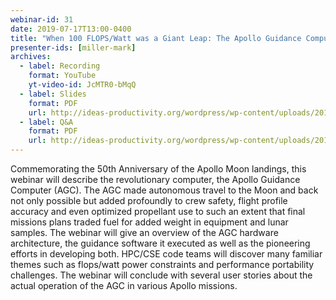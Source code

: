 ```yaml
---
webinar-id: 31
date: 2019-07-17T13:00-0400
title: "When 100 FLOPS/Watt was a Giant Leap: The Apollo Guidance Computer Hardware, Software And Application In Moon Missions"
presenter-ids: [miller-mark]
archives:
  - label: Recording
    format: YouTube
    yt-video-id: JcMTR0-bMqQ
  - label: Slides
    format: PDF
    url: http://ideas-productivity.org/wordpress/wp-content/uploads/2017/06/webinar031-Apollo50th.pdf
  - label: Q&A
    format: PDF
    url: http://ideas-productivity.org/wordpress/wp-content/uploads/2017/06/webinar031-Apollo50th-qa.pdf
---
```

Commemorating the 50th Anniversary of the Apollo Moon landings, this
webinar will describe the revolutionary computer, the Apollo Guidance
Computer (AGC). The AGC made autonomous travel to the Moon and back
not only possible but added profoundly to crew safety, flight profile
accuracy and even optimized propellant use to such an extent that
final missions plans traded fuel for added weight in equipment and
lunar samples. The webinar will give an overview of the AGC hardware
architecture, the guidance software it executed as well as the
pioneering efforts in developing both. HPC/CSE code teams will
discover many familiar themes such as flops/watt power constraints and
performance portability challenges. The webinar will conclude with
several user stories about the actual operation of the AGC in various
Apollo missions.
